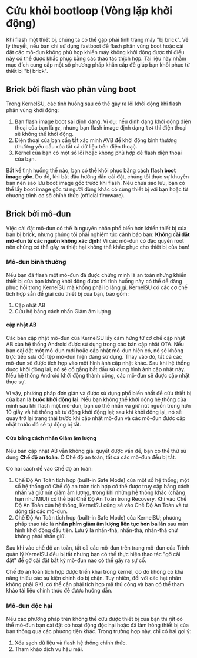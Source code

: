 # Cứu khỏi bootloop (Vòng lặp khởi động)

Khi flash một thiết bị, chúng ta có thể gặp phải tình trạng máy "bị brick". Về lý thuyết, nếu bạn chỉ sử dụng fastboot để flash phân vùng boot hoặc cài đặt các mô-đun không phù hợp khiến máy không khởi động được thì điều này có thể được khắc phục bằng các thao tác thích hợp. Tài liệu này nhằm mục đích cung cấp một số phương pháp khẩn cấp để giúp bạn khôi phục từ thiết bị "bị brick".

## Brick bởi flash vào phân vùng boot

Trong KernelSU, các tình huống sau có thể gây ra lỗi khởi động khi flash phân vùng khởi động:

1. Bạn flash image boot sai định dạng. Ví dụ: nếu định dạng khởi động điện thoại của bạn là `gz`, nhưng bạn flash image định dạng `lz4` thì điện thoại sẽ không thể khởi động.
2. Điện thoại của bạn cần tắt xác minh AVB để khởi động bình thường (thường yêu cầu xóa tất cả dữ liệu trên điện thoại).
3. Kernel của bạn có một số lỗi hoặc không phù hợp để flash điện thoại của bạn.

Bất kể tình huống thế nào, bạn có thể khôi phục bằng cách **flash boot image gốc**. Do đó, khi bắt đầu hướng dẫn cài đặt, chúng tôi thực sự khuyên bạn nên sao lưu boot image gốc trước khi flash. Nếu chưa sao lưu, bạn có thể lấy boot image gốc từ người dùng khác có cùng thiết bị với bạn hoặc từ chương trình cơ sở chính thức (official firmware).

## Brick bởi mô-đun

Việc cài đặt mô-đun có thể là nguyên nhân phổ biến hơn khiến thiết bị của bạn bị brick, nhưng chúng tôi phải nghiêm túc cảnh báo bạn: **Không cài đặt mô-đun từ các nguồn không xác định**! Vì các mô-đun có đặc quyền root nên chúng có thể gây ra thiệt hại không thể khắc phục cho thiết bị của bạn!

### Mô-đun bình thường

Nếu bạn đã flash một mô-đun đã được chứng minh là an toàn nhưng khiến thiết bị của bạn không khởi động được thì tình huống này có thể dễ dàng phục hồi trong KernelSU mà không phải lo lắng gì. KernelSU có các cơ chế tích hợp sẵn để giải cứu thiết bị của bạn, bao gồm:

1. Cập nhật AB
2. Cứu hộ bằng cách nhấn Giảm âm lượng

#### cập nhật AB

Các bản cập nhật mô-đun của KernelSU lấy cảm hứng từ cơ chế cập nhật AB của hệ thống Android được sử dụng trong các bản cập nhật OTA. Nếu bạn cài đặt một mô-đun mới hoặc cập nhật mô-đun hiện có, nó sẽ không trực tiếp sửa đổi tệp mô-đun hiện đang sử dụng. Thay vào đó, tất cả các mô-đun sẽ được tích hợp vào một hình ảnh cập nhật khác. Sau khi hệ thống được khởi động lại, nó sẽ cố gắng bắt đầu sử dụng hình ảnh cập nhật này. Nếu hệ thống Android khởi động thành công, các mô-đun sẽ được cập nhật thực sự.

Vì vậy, phương pháp đơn giản và được sử dụng phổ biến nhất để cứu thiết bị của bạn là **buộc khởi động lại**. Nếu bạn không thể khởi động hệ thống của mình sau khi flash một mô-đun, bạn có thể nhấn và giữ nút nguồn trong hơn 10 giây và hệ thống sẽ tự động khởi động lại; sau khi khởi động lại, nó sẽ quay trở lại trạng thái trước khi cập nhật mô-đun và các mô-đun được cập nhật trước đó sẽ tự động bị tắt.

#### Cứu bằng cách nhấn Giảm âm lượng

Nếu bản cập nhật AB vẫn không giải quyết được vấn đề, bạn có thể thử sử dụng **Chế độ an toàn**. Ở Chế độ an toàn, tất cả các mô-đun đều bị tắt.

Có hai cách để vào Chế độ an toàn:

1. Chế Độ An Toàn tích hợp (built-in Safe Mode) của một số hệ thống; một số hệ thống có Chế độ an toàn tích hợp có thể được truy cập bằng cách nhấn và giữ nút giảm âm lượng, trong khi những hệ thống khác (chẳng hạn như MIUI) có thể bật Chế Độ An Toàn trong Recovery. Khi vào Chế Độ An Toàn của hệ thống, KernelSU cũng sẽ vào Chế Độ An Toàn và tự động tắt các mô-đun.
2. Chế Độ An Toàn tích hợp (built-in Safe Mode) của KernelSU; phương pháp thao tác là **nhấn phím giảm âm lượng liên tục hơn ba lần** sau màn hình khởi động đầu tiên. Lưu ý là nhấn-thả, nhấn-thả, nhấn-thả chứ không phải nhấn giữ.

Sau khi vào chế độ an toàn, tất cả các mô-đun trên trang mô-đun của Trình quản lý KernelSU đều bị tắt nhưng bạn có thể thực hiện thao tác "gỡ cài đặt" để gỡ cài đặt bất kỳ mô-đun nào có thể gây ra sự cố.

Chế độ an toàn tích hợp được triển khai trong kernel, do đó không có khả năng thiếu các sự kiện chính do bị chặn. Tuy nhiên, đối với các hạt nhân không phải GKI, có thể cần phải tích hợp mã thủ công và bạn có thể tham khảo tài liệu chính thức để được hướng dẫn.

### Mô-đun độc hại

Nếu các phương pháp trên không thể cứu được thiết bị của bạn thì rất có thể mô-đun bạn cài đặt có hoạt động độc hại hoặc đã làm hỏng thiết bị của bạn thông qua các phương tiện khác. Trong trường hợp này, chỉ có hai gợi ý:

1. Xóa sạch dữ liệu và flash hệ thống chính thức.
2. Tham khảo dịch vụ hậu mãi.
